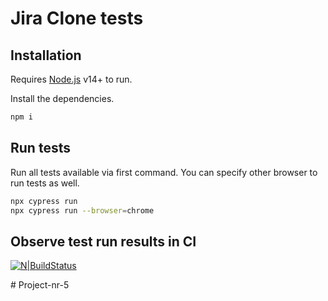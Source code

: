 # Jira Clone tests

## Installation

Requires [Node.js](https://nodejs.org/) v14+ to run.

Install the dependencies.

```sh
npm i
```

## Run tests

Run all tests available via first command.
You can specify other browser to run tests as well.

```sh
npx cypress run
npx cypress run --browser=chrome
```

## Observe test run results in CI
[![N|BuildStatus](https://iili.io/QOkZWQ.png)](https://freeimage.host/i/QOkZWQ)

#   P r o j e c t - n r - 5  
 